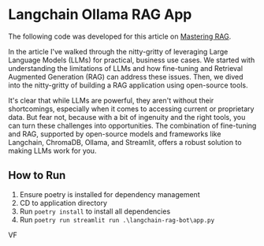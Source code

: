 # Langchain Ollama RAG App
The following code was developed for this article on [Mastering RAG](https://brightjourneyai.com/mastering-rag-local-intelligent-apps-with-langchain-ollama/). 

In the article I've walked through the nitty-gritty of leveraging Large Language Models (LLMs) for practical, business use cases. We started with understanding the limitations of LLMs and how fine-tuning and Retrieval Augmented Generation (RAG) can address these issues. Then, we dived into the nitty-gritty of building a RAG application using open-source tools.

It's clear that while LLMs are powerful, they aren't without their shortcomings, especially when it comes to accessing current or proprietary data. But fear not, because with a bit of ingenuity and the right tools, you can turn these challenges into opportunities. The combination of fine-tuning and RAG, supported by open-source models and frameworks like Langchain, ChromaDB, Ollama, and Streamlit, offers a robust solution to making LLMs work for you.

## How to Run
1. Ensure poetry is installed for dependency management
2. CD to application directory
3. Run `poetry install` to install all dependencies
4. Run `poetry run streamlit run .\langchain-rag-bot\app.py`

VF